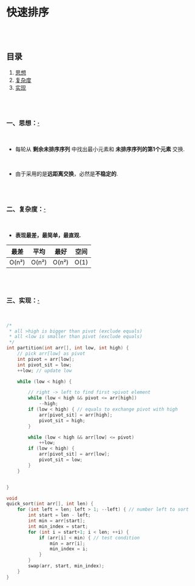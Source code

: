 # 快速排序

<br><br>

## 目录

1. [思想](#一思想)
2. [复杂度](#二复杂度)
3. [实现](#三实现)

<br><br>

### 一、思想：[·](#目录)

<br>

- 每轮从 **剩余未排序序列** 中找出最小元素和 **未排序序列的第1个元素** 交换.

<br>

- 由于采用的是**远距离交换**，必然是**不稳定的**.

<br><br>

### 二、复杂度：[·](#目录)

<br>

- **表现最差，最简单，最直观.**

| 最差 | 平均 | 最好 | 空间 |
| :---: | :---: | :---: | :---: |
| O(n²) | O(n²) | O(n²) | O(1) |

<br><br>

### 三、实现：[·](#目录)

<br>

```C++
/*
 * all >high is bigger than pivot (exclude equals)
 * all <low is smaller than pivot (exclude equals)
 */
int partition(int arr[], int low, int high) {
    // pick arr[low] as pivot
    int pivot = arr[low];
    int pivot_sit = low;
    ++low; // update low

    while (low < high) {

        // right -> left to find first >pivot element
        while (low < high && pivot <= arr[high])
            --high;
        if (low < high) { // equals to exchange pivot with high
            arr[pivot_sit] = arr[high];
            pivot_sit = high;
        }

        while (low < high && arr[low] <= pivot)
            ++low;
        if (low < high) {
            arr[pivot_sit] = arr[low];
            pivot_sit = low;
        }
    }


}

void
quick_sort(int arr[], int len) {
    for (int left = len; left > 1; --left) { // number left to sort
        int start = len - left;
        int min = arr[start];
        int min_index = start;
        for (int i = start+1; i < len; ++i) {
            if (arr[i] < min) { // test condition
                min = arr[i];
                min_index = i;
            }
        }
        swap(arr, start, min_index);
    }
}
```
